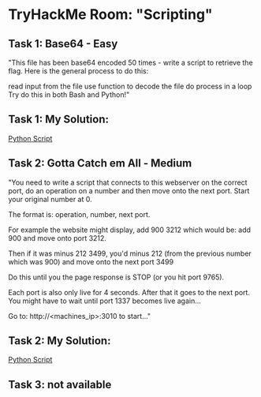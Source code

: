 # TryHackMe Room: "Scripting"  

## Task 1: Base64 - Easy  

"This file has been base64 encoded 50 times - write a script to retrieve the flag. Here is the general process to do this:

read input from the file
use function to decode the file
do process in a loop
Try do this in both Bash and Python!"  

## Task 1: My Solution:  
[Python Script](https://github.com/CheeseC4k3/TryHackMe-Scripting/blob/main/thmbase.py)  

## Task 2: Gotta Catch em All - Medium

"You need to write a script that connects to this webserver on the correct port, do an operation on a number and then move onto the next port. Start your original number at 0.

The format is: operation, number, next port.

For example the website might display, add 900 3212 which would be: add 900 and move onto port 3212.

Then if it was minus 212 3499, you'd minus 212 (from the previous number which was 900) and move onto the next port 3499

Do this until you the page response is STOP (or you hit port 9765).

Each port is also only live for 4 seconds. After that it goes to the next port. You might have to wait until port 1337 becomes live again...

Go to: http://<machines_ip>:3010 to start..."  


## Task 2: My Solution:  
[Python Script](https://github.com/CheeseC4k3/TryHackMe-Scripting/blob/main/thmsocket.py)  

## Task 3: not available